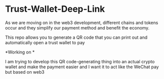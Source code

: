 # Trust-Wallet-Deep-Link

As we are moving on in the web3 development, different chains and tokens occur and they simplify our payment method and benefit the economy.

This repo allows you to generate a QR code that you can print out and automatically open a trust wallet to pay

*Working on *

I am trying to develop this QR code-generating thing into an actual crypto wallet and make the payment easier and I want it to act like the WeChat pay but based on web3
